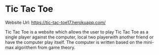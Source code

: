 # Tic Tac Toe
Website Url: https://tic-tac-toe17.herokuapp.com/

Tic Tac Toe is a website which allows the user to play Tic Tac Toe as a single player against the computer, local two playerwith another friend or have the computer play itself. The computer is written based on the mini-max algorithem from game theory.

